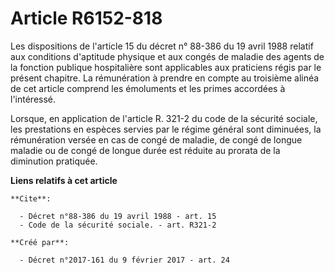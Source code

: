 # Article R6152-818

Les dispositions de l'article 15 du décret n° 88-386 du 19 avril 1988 relatif aux conditions d'aptitude physique et aux
congés de maladie des agents de la fonction publique hospitalière sont applicables aux praticiens régis par le présent
chapitre. La rémunération à prendre en compte au troisième alinéa de cet article comprend les émoluments et les primes
accordées à l'intéressé. 

Lorsque, en application de l'article R. 321-2 du code de la sécurité sociale, les prestations en espèces servies par le
régime général sont diminuées, la rémunération versée en cas de congé de maladie, de congé de longue maladie ou de congé de
longue durée est réduite au prorata de la diminution pratiquée.

**Liens relatifs à cet article**

	**Cite**:

	  - Décret n°88-386 du 19 avril 1988 - art. 15
	  - Code de la sécurité sociale. - art. R321-2

	**Créé par**:

	  - Décret n°2017-161 du 9 février 2017 - art. 24
